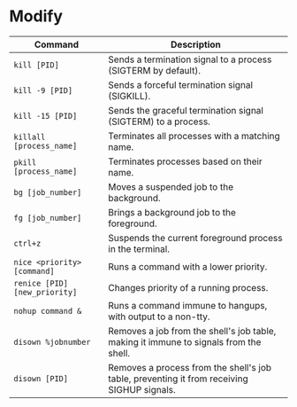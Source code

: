 # Modify

| Command                       | Description                                                                                |
| ----------------------------- | ------------------------------------------------------------------------------------------ |
| `kill [PID]`                  | Sends a termination signal to a process (SIGTERM by default).                              |
| `kill -9 [PID]`               | Sends a forceful termination signal (SIGKILL).                                             |
| `kill -15 [PID]`              | Sends the graceful termination signal (SIGTERM) to a process.                              |
| `killall [process_name]`      | Terminates all processes with a matching name.                                             |
| `pkill [process_name]`        | Terminates processes based on their name.                                                  |
| `bg [job_number]`             | Moves a suspended job to the background.                                                   |
| `fg [job_number]`             | Brings a background job to the foreground.                                                 |
| `ctrl+z`                      | Suspends the current foreground process in the terminal.                                   |
| `nice <priority> [command]`   | Runs a command with a lower priority.                                                      |
| `renice [PID] [new_priority]` | Changes priority of a running process.                                                     |
| `nohup command &`             | Runs a command immune to hangups, with output to a non-tty.                                |
| `disown %jobnumber`           | Removes a job from the shell's job table, making it immune to signals from the shell.      |
| `disown [PID]`                | Removes a process from the shell's job table, preventing it from receiving SIGHUP signals. |

